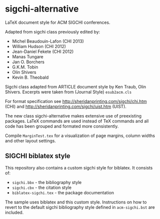 sigchi-alternative
==================

LaTeX document style for ACM SIGCHI conferences. 

Adapted from sigchi class previously edited by:
*  Michel Beaudouin-Lafon (CHI 2013)
*  William Hudson         (CHI 2012)
*  Jean-Daniel Fekete     (CHI 2012)
*  Manas Tungare
*  Jan O. Borchers
*  G.K.M. Tobin
*  Olin Shivers
*  Kevin B. Theobald

Sigchi class adapted from ARTICLE document style by Ken Traub, Olin Shivers.
Excerpts were taken from (Journal Style) `esub2acm.cls`

For format specification see http://sheridanprinting.com/sigchi/chi.htm (CHI) and http://sheridanprinting.com/sigchi/uist.htm (UIST).

The new class sigchi-alternative makes extensive use of preexisting packages.
LaTeX commands are used instead of TeX commands and all code has been grouped and formated more consistently.

Compile `MarginTest.tex` for a visualization of page margins, column widths and other layout settings.


SIGCHI biblatex style
---------------------

This repository also contains a custom sigchi style for biblatex. It consists of:
* `sigchi.bbx` - the bibliography style
* `sigchi.cbx` - the citation style
* `biblatex-sigchi.tex` - the package documentation

The sample uses biblatex and this custom style.
Instructions on how to revert to the default sigchi bibliography style defined in `acm-sigchi.bst` are included.

